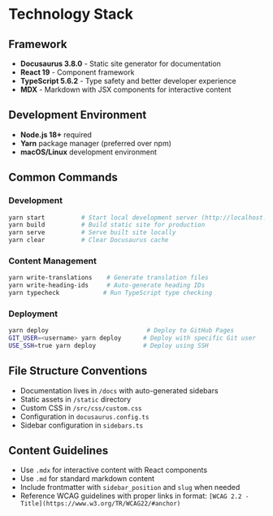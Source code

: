 # Technology Stack

## Framework
- **Docusaurus 3.8.0** - Static site generator for documentation
- **React 19** - Component framework
- **TypeScript 5.6.2** - Type safety and better developer experience
- **MDX** - Markdown with JSX components for interactive content

## Development Environment
- **Node.js 18+** required
- **Yarn** package manager (preferred over npm)
- **macOS/Linux** development environment

## Common Commands

### Development
```bash
yarn start          # Start local development server (http://localhost:3000)
yarn build          # Build static site for production
yarn serve          # Serve built site locally
yarn clear          # Clear Docusaurus cache
```

### Content Management
```bash
yarn write-translations    # Generate translation files
yarn write-heading-ids     # Auto-generate heading IDs
yarn typecheck            # Run TypeScript type checking
```

### Deployment
```bash
yarn deploy                           # Deploy to GitHub Pages
GIT_USER=<username> yarn deploy      # Deploy with specific Git user
USE_SSH=true yarn deploy             # Deploy using SSH
```

## File Structure Conventions
- Documentation lives in `/docs` with auto-generated sidebars
- Static assets in `/static` directory
- Custom CSS in `/src/css/custom.css`
- Configuration in `docusaurus.config.ts`
- Sidebar configuration in `sidebars.ts`

## Content Guidelines
- Use `.mdx` for interactive content with React components
- Use `.md` for standard markdown content
- Include frontmatter with `sidebar_position` and `slug` when needed
- Reference WCAG guidelines with proper links in format: `[WCAG 2.2 - Title](https://www.w3.org/TR/WCAG22/#anchor)`